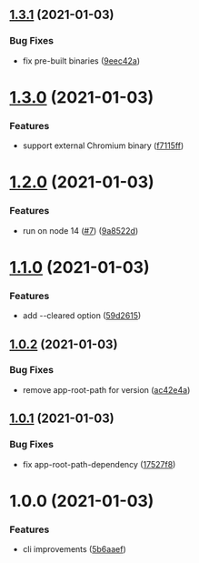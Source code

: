 ## [1.3.1](https://github.com/starsprung/amazon-ynab-sync/compare/v1.3.0...v1.3.1) (2021-01-03)


### Bug Fixes

* fix pre-built binaries ([9eec42a](https://github.com/starsprung/amazon-ynab-sync/commit/9eec42ae350343196c4bb03dfa082ef668a9f891))

# [1.3.0](https://github.com/starsprung/amazon-ynab-sync/compare/v1.2.0...v1.3.0) (2021-01-03)


### Features

* support external Chromium binary ([f7115ff](https://github.com/starsprung/amazon-ynab-sync/commit/f7115ff289bffb29fdb65defe34b733cccf8847b))

# [1.2.0](https://github.com/starsprung/amazon-ynab-sync/compare/v1.1.0...v1.2.0) (2021-01-03)


### Features

* run on node 14 ([#7](https://github.com/starsprung/amazon-ynab-sync/issues/7)) ([9a8522d](https://github.com/starsprung/amazon-ynab-sync/commit/9a8522de604901424a9a8dacb6b67901085dd038))

# [1.1.0](https://github.com/starsprung/amazon-ynab-sync/compare/v1.0.2...v1.1.0) (2021-01-03)


### Features

* add --cleared option ([59d2615](https://github.com/starsprung/amazon-ynab-sync/commit/59d2615d668b9786d689e209b18ff2419305ea20))

## [1.0.2](https://github.com/starsprung/amazon-ynab-sync/compare/v1.0.1...v1.0.2) (2021-01-03)


### Bug Fixes

* remove app-root-path for version ([ac42e4a](https://github.com/starsprung/amazon-ynab-sync/commit/ac42e4a9fc89e28999887809fb1f624ec124c141))

## [1.0.1](https://github.com/starsprung/amazon-ynab-sync/compare/v1.0.0...v1.0.1) (2021-01-03)


### Bug Fixes

* fix app-root-path-dependency ([17527f8](https://github.com/starsprung/amazon-ynab-sync/commit/17527f8246de80c429c98f0a16564cd9c0460807))

# 1.0.0 (2021-01-03)


### Features

* cli improvements ([5b6aaef](https://github.com/starsprung/amazon-ynab-sync/commit/5b6aaef2230e9f33cd6fc494eaca98d7cc3697b2))
